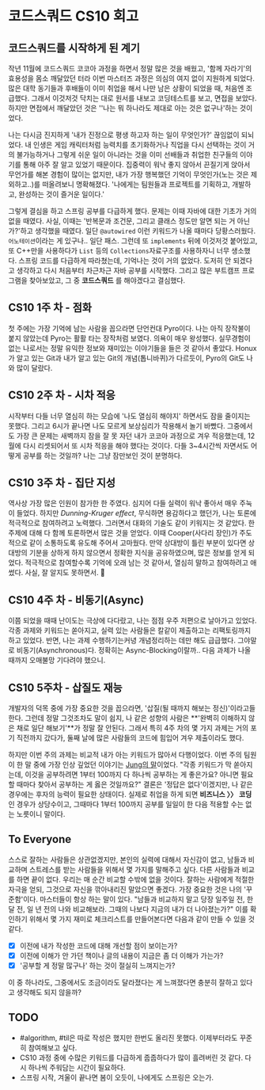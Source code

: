 # 코드스쿼드 CS10 회고

## 코드스쿼드를 시작하게 된 계기

작년 11월에 코드스쿼드 코코아 과정을 하면서 정말 많은 것을 배웠고, '함께 자라기'의 효용성을 몸소 깨달았던 터라 이번 마스터즈 과정은 의심의 여지 없이 지원하게 되었다. 많은 대학 동기들과 후배들이 이미 취업을 해서 나만 남은 상황이 되었을 때, 처음엔 조급했다. 그래서 이것저것 닥치는 대로 원서를 내보고 코딩테스트를 보고, 면접을 보았다. 하지만 면접에서 깨달았던 것은 ''나는 뭐 하나라도 제대로 아는 것은 없구나'하는 것이었다.

나는 다시금 진지하게 '내가 진정으로 평생 하고자 하는 일이 무엇인가?' 끊임없이 되뇌었다. 내 인생은 게임 캐릭터처럼 능력치를 초기화하거나 직업을 다시 선택하는 것이 거의 불가능하거나 그렇게 쉬운 일이 아니라는 것을 이미 선배들과 취업한 친구들의 이야기를 통해 아주 잘 알고 있었기 때문이다. 집중력이 워낙 좋지 않아서 끈질기게 앉아서 무언가를 해본 경험이 많이는 없지만, 내가 가장 행복했던 기억이 무엇인가(노는 것은 제외하고..)를 떠올려보니 명확해졌다. '나에게는 팀원들과 프로젝트를 기획하고, 개발하고, 완성하는 것이 즐거운 일이다.'

그렇게 결심을 하고 스프링 공부를 다급하게 했다. 문제는 이때 자바에 대한 기초가 거의 없을 때였다. 사실, 이때는 '반복문과 조건문, 그리고 클래스 정도만 알면 되는 거 아닌가?'하고 생각했을 때였다. 일단 `@autowired` 이런 키워드가 나올 때마다 당황스러웠다. `어노테이션`이라는 게 있구나.. 일단 패스. 그런데 또 `implements` 뒤에 이것저것 붙어있고, 또 C++만을 사용하다가 `List` 등의 `Collections`자료구조를 사용하자니 너무 생소했다. 스프링 코드를 다급하게 따라쳤는데, 기억나는 것이 거의 없었다. 도저히 안 되겠다고 생각하고 다시 처음부터 차근차근 자바 공부를 시작했다. 그리고 많은 부트캠프 프로그램을 찾아보았고, 그 중 **코드스쿼드** 를 해야겠다고 결심했다.

## CS10 1주 차 - 점화

첫 주에는 가장 기억에 남는 사람을 꼽으라면 단언컨대 Pyro이다. 나는 아직 장작불이 붙지 않았는데 Pyro는 활활 타는 장작처럼 보였다. 의욕이 매우 왕성했다. 실무경험이 없는 나로서는 정말 유익한 정보와 재미있는 이야기들을 들은 것 같아서 좋았다. Honux가 알고 있는 Git과 내가 알고 있는 Git의 개념(톱니바퀴)가 다르듯이, Pyro의 Git도 나와 많이 달랐다.

## CS10 2주 차 - 시차 적응

시작부터 다들 너무 열심히 하는 모습에 '나도 열심히 해야지' 하면서도 잠을 줄이지는 못했다.  그리고 6시가 끝나면 나도 모르게 보상심리가 작용해서 놀기 바빴다. 그중에서도 가장 큰 문제는 새벽까지 잠을 잘 못 자던 내가 코코아 과정으로 겨우 적응했는데, 12월에 다시 리셋되어서 또 시차 적응을 해야 했다는 것이다. 다들 3~4시간씩 자면서도 어떻게 공부를 하는 것일까? 나는 그냥 잠만보인 것이 분명하다.

## CS10 3주 차 - 집단 지성

역사상 가장 많은 인원이 참가한 한 주였다. 심지어 다들 실력이 워낙 좋아서 매우 주눅이 들었다. 하지만 _Dunning-Kruger effect_, 무식하면 용감하다고 했던가, 나는 토론에 적극적으로 참여하려고 노력했다. 그러면서 대화의 기술도 같이 키워지는 것 같았다. 한 주제에 대해 다 함께 토론하면서 많은 것을 얻었다. 이때 Cooper(사다리 장인)가 주도적으로 같이 소통하도록 유도해 주어서 고마웠다. 만약 상대방이 틀린 부분이 있다면 상대방의 기분을 상하게 하지 않으면서 정확한 지식을 공유하였으며, 많은 정보를 얻게 되었다. 적극적으로 참여할수록 기억에 오래 남는 것 같아서, 열심히 말하고 참여하려고 애썼다. 사실, 잘 알지도 못하면서. 🥲

## CS10 4주 차 - 비동기(Async)

이쯤 되었을 때때 난이도는 극상에 다다랐고, 나는 점점 우주 저편으로 날아가고 있었다. 각종 과제와 키워드는 쏟아지고, 실력 있는 사람들은 칼같이 제출하고는 리팩토링까지 하고 있었다. 반면, 나는 과제 수행하기는커녕 개념정리하는 데만 해도 급급했다. 그야말로 비동기(Asynchronous)다. 정확히는 Async-Blocking이랄까.. 다음 과제가 나올 때까지 오매불망 기다려야 했으니.

## CS10 5주차 - 삽질도 재능

개발자의 덕목 중에 가장 중요한 것을 꼽으라면, '삽질(될 때까지 해보는 정신)'이라고들 한다. 그런데 정말 그것조차도 말이 쉽지, 나 같은 성향의 사람은 **'완벽히 이해하지 않은 채로 일단 해보기'**가 정말 잘 안된다. 그래서 특히 4주 차의 몇 가지 과제는 거의 포기 직전까지 갔다가, 둘째 날에 많은 사람들의 코드에 힘입어 겨우 제출이라도 했다.

하지만 이번 주의 과제는 비교적 내가 아는 키워드가 많아서 다행이었다. 이번 주의 팀원이 한 말 중에 가장 인상 깊었던 이야기는 [Jung의 말](https://polynomeer.github.io/TIL/2021-TIL/2021-02-TIL/%EA%B0%9C%EB%B0%9C%EC%9E%90%EC%9D%98_%ED%95%99%EC%8A%B5%EC%9C%A0%ED%98%95.html)이었다. "각종 키워드가 막 쏟아지는데, 이것을 공부하려면 1부터 100까지 다 하나씩 공부하는 게 좋은가요? 아니면 필요할 때마다 찾아서 공부하는 게 옳은 것일까요?" 결론은 '정답은 없다'이겠지만, 나 같은 경우에는 후자의 능력이 필요한 상태이다. 실제로 취업을 하게 되면 **비즈니스 〉〉 코딩** 인 경우가 상당수이고, 그때마다 1부터 100까지 공부를 일일이 한 다음 적용할 수는 없는 노릇이니 말이다.

## To Everyone

스스로 잘하는 사람들은 상관없겠지만, 본인의 실력에 대해서 자신감이 없고, 남들과 비교하며 스트레스를 받는 사람들을 위해서 몇 가지를 말해주고 싶다. 다른 사람들과 비교를 하면 끝이 없다. 우리는 매 순간 비교할 수밖에 없을 것이다. 잘하는 사람에게 적절한 자극을 얻되, 그것으로 자신을 깎아내리진 말았으면 좋겠다. 가장 중요한 것은 나의 '꾸준함'이다. 마스터들이 항상 하는 말이 있다. "남들과 비교하지 말고 당장 일주일 전, 한 달 전, 일 년 전의 나와 비교해보라. 그때의 나보다 지금의 내가 더 나아졌는가?" 이를 확인하기 위해서 몇 가지 재미로 체크리스트를 만들어본다면 다음과 같이 만들 수 있을 것 같다.

- [x] 이전에 내가 작성한 코드에 대해 개선할 점이 보이는가?
- [x] 이전에 이해가 안 가던 책이나 글의 내용이 지금은 좀 더 이해가 가는가?
- [x] '공부할 게 정말 많구나' 하는 것이 절실히 느껴지는가?

이 중 하나라도, 그중에서도 조금이라도 달라졌다는 게 느껴졌다면 충분히 잘하고 있다고 생각해도 되지 않을까?

## TODO

- #algorithm, #til은 따로 작성은 했지만 한번도 올리진 못했다. 이제부터라도 꾸준히 참여해보고 싶다.
- CS10 과정 중에 수많은 키워드를 다급하게 줍줍하다가 많이 흘려버린 것 같다. 다시 하나씩 주워담는 시간이 필요하다.
- 스프링 시작, 겨울이 끝나면 봄이 오듯이, 나에게도 스프링은 오는가.
